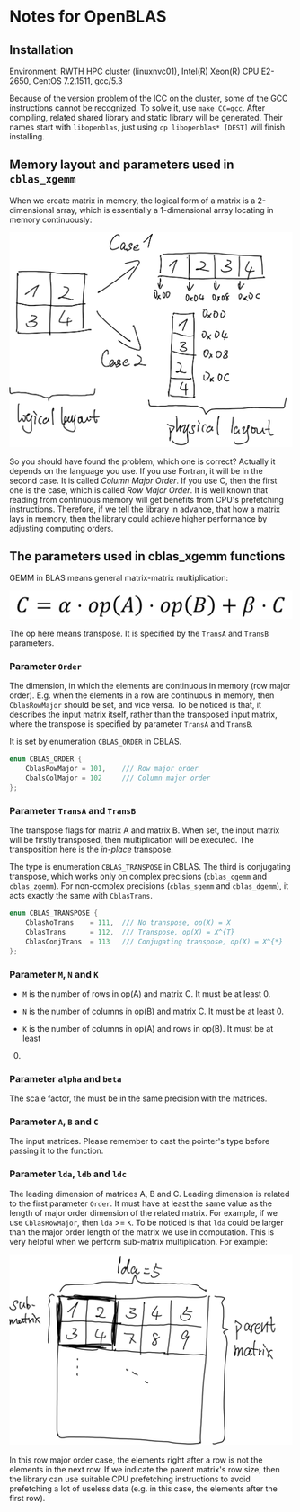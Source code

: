# Notes for OpenBLAS

## Installation

Environment: RWTH HPC cluster (linuxnvc01), Intel(R) Xeon(R) CPU E2-2650,
CentOS 7.2.1511, gcc/5.3

Because of the version problem of the ICC on the cluster, some of the GCC
instructions cannot be recognized. To solve it, use `make CC=gcc`. After
compiling, related shared library and static library will be generated. Their
names start with `libopenblas`, just using `cp libopenblas* [DEST]` will finish
installing.

## Memory layout and parameters used in `cblas_xgemm`

When we create matrix in memory, the logical form of a matrix is a 2-dimensional
array, which is essentially a 1-dimensional array locating in memory
continuously:

<img src="https://github.com/tongsucn/ts-toolkit/blob/master/library/openblas/img/layout.png" width=512>

So you should have found the problem, which one is correct? Actually it depends
on the language you use. If you use Fortran, it will be in the second case. It
is called *Column Major Order*. If you use C, then the first one is the case,
which is called *Row Major Order*. It is well known that reading from continuous
memory will get benefits from CPU's prefetching instructions. Therefore, if we
tell the library in advance, that how a matrix lays in memory, then the library
could achieve higher performance by adjusting computing orders.

## The parameters used in cblas_xgemm functions

GEMM in BLAS means general matrix-matrix multiplication:

<img src="https://github.com/tongsucn/ts-toolkit/blob/master/library/openblas/img/xgemm_formula.png" width=512>

The op here means transpose. It is specified by the `TransA` and `TransB`
parameters.

### Parameter `Order`

The dimension, in which the elements are continuous in memory (row major order).
E.g. when the elements in a row are continuous in memory, then `CblasRowMajor`
should be set, and vice versa. To be noticed is that, it describes the input
matrix itself, rather than the transposed input matrix, where the transpose is
specified by parameter `TransA` and `TransB`.

It is set by enumeration `CBLAS_ORDER` in CBLAS.

```C
enum CBLAS_ORDER {
    CblasRowMajor = 101,    /// Row major order
    CbalsColMajor = 102     /// Column major order
};
```

### Parameter `TransA` and `TransB`

The transpose flags for matrix A and matrix B. When set, the input matrix will
be firstly transposed, then multiplication will be executed. The transposition
here is the *in-place* transpose.

The type is enumeration `CBLAS_TRANSPOSE` in CBLAS. The third is conjugating
transpose, which works only on complex precisions (`cblas_cgemm` and
`cblas_zgemm`). For non-complex precisions (`cblas_sgemm` and `cblas_dgemm`), it
acts exactly the same with `CblasTrans`.

```C
enum CBLAS_TRANSPOSE {
    CblasNoTrans    = 111,  /// No transpose, op(X) = X
    CblasTrans      = 112,  /// Transpose, op(X) = X^{T}
    CblasConjTrans  = 113   /// Conjugating transpose, op(X) = X^{*}
};
```

### Parameter `M`, `N` and `K`

- `M` is the number of rows in op(A) and matrix C. It must be at least 0.

- `N` is the number of columns in op(B) and matrix C. It must be at least 0.

- `K` is the number of columns in op(A) and rows in op(B). It must be at least
0.

### Parameter `alpha` and `beta`

The scale factor, the must be in the same precision with the matrices.

### Parameter `A`, `B` and `C`

The input matrices. Please remember to cast the pointer's type before passing it
to the function.

### Parameter `lda`, `ldb` and `ldc`

The leading dimension of matrices A, B and C. Leading dimension is related to
the first parameter `Order`. It must have at least the same value as the length
of major order dimension of the related matrix. For example, if we use
`CblasRowMajor`, then `lda` >= `K`. To be noticed is that `lda` could be larger
than the major order length of the matrix we use in computation. This is very
helpful when we perform sub-matrix multiplication. For example:

<img src="https://github.com/tongsucn/ts-toolkit/blob/master/library/openblas/img/lda.png" width=512>

In this row major order case, the elements right after a row is not the elements
in the next row. If we indicate the parent matrix's row size, then the library
can use suitable CPU prefetching instructions to avoid prefetching a lot of
useless data (e.g. in this case, the elements after the first row).

